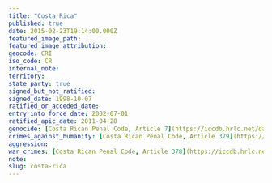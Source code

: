 ```yaml
---
title: "Costa Rica"
published: true
date: 2015-02-23T19:14:00.000Z
featured_image_path:
featured_image_attribution:
geocode: CRI
iso_code: CR
internal_note:
territory:
state_party: true
signed_but_not_ratified:
signed_date: 1998-10-07
ratified_or_acceded_date:
entry_into_force_date: 2002-07-01
ratified_apic_date: 2011-04-28
genocide: [Costa Rican Penal Code, Article 7](https://iccdb.hrlc.net/data/doc/178/keyword/46/) [Aprobación del Estatuto de Roma de la Corte Penal Internacional - Parte II - Artículo 6](https://iccdb.hrlc.net/data/doc/537/)
crimes_against_humanity: [Costa Rican Penal Code, Article 379](https://iccdb.hrlc.net/data/doc/178/keyword/13/) [Aprobación del Estatuto de Roma de la Corte Penal Internacional - Parte II - Artículo 7](https://iccdb.hrlc.net/data/doc/537/)
aggression:
war_crimes: [Costa Rican Penal Code, Article 378](https://iccdb.hrlc.net/data/doc/178/keyword/145/) [Aprobación del Estatuto de Roma de la Corte Penal Internacional - Parte II - Artículo 8](https://iccdb.hrlc.net/data/doc/537/)
note:
slug: costa-rica
---
```

